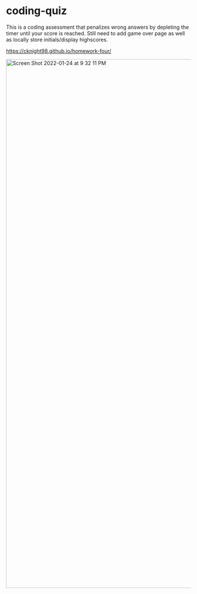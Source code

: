 # coding-quiz
This is a coding assessment that penalizes wrong answers by depleting the timer until your score is reached. Still need to add game over page as well as locally store initials/display highscores.

https://cknight98.github.io/homework-four/

<img width="1440" alt="Screen Shot 2022-01-24 at 9 32 11 PM" src="https://user-images.githubusercontent.com/93413176/150911473-d84d7159-f2fb-4d50-95ed-65433afee1e1.png">
